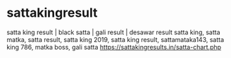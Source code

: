 # sattakingresult
 satta king result | black satta | gali result | desawar result satta king, satta matka, satta result, satta king 2019, satta king result, sattamataka143, satta king 786, matka boss, gali satta
https://sattakingresults.in/satta-chart.php

